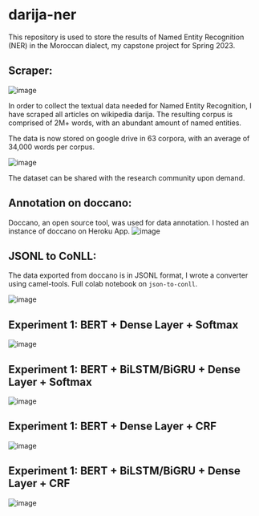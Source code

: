 # darija-ner
This repository is used to store the results of Named Entity Recognition (NER) in the Moroccan dialect, my capstone project for Spring 2023. 
## Scraper:
![image](https://user-images.githubusercontent.com/71970059/177956076-0a62fd1a-4520-4a82-87fe-30d57af4295f.png)

In order to collect the textual data needed for Named Entity Recognition, I have scraped all articles on wikipedia darija. The resulting corpus is comprised of 2M+ words, with an abundant amount of named entities. 

The data is now stored on google drive in 63 corpora, with an average of 34,000 words per corpus. 

![image](https://user-images.githubusercontent.com/71970059/177958072-d35e1d21-1b04-4d61-a198-f134d801c88d.png)

The dataset can be shared with the research community upon demand. 
## Annotation on doccano: 
Doccano, an open source tool, was used for data annotation. I hosted an instance of doccano on Heroku App. 
![image](https://user-images.githubusercontent.com/71970059/183910257-94893a7e-1318-4e7c-b6ec-1b4e3424bfd3.png)

## JSONL to CoNLL: 
The data exported from doccano is in JSONL format, I wrote a converter using camel-tools. Full colab notebook on `json-to-conll`. 

![image](https://user-images.githubusercontent.com/71970059/183910577-f9f4dd7b-4a2d-40cf-a3c1-8f4e81171ca8.png)

## Experiment 1: BERT + Dense Layer + Softmax
![image](https://github.com/HananeNourMoussa/darija-ner/assets/71970059/392a7ae4-d6b8-4b8d-9fe1-74d3cc7eacba)

## Experiment 1: BERT + BiLSTM/BiGRU + Dense Layer + Softmax
![image](https://github.com/HananeNourMoussa/darija-ner/assets/71970059/978b25f1-0572-4f1b-aabd-015769563b1a)

## Experiment 1: BERT + Dense Layer + CRF
![image](https://github.com/HananeNourMoussa/darija-ner/assets/71970059/9d8522c3-3605-4811-89a5-e6d0aab3a0ec)

## Experiment 1: BERT + BiLSTM/BiGRU + Dense Layer + CRF
![image](https://github.com/HananeNourMoussa/darija-ner/assets/71970059/cf4730f6-885d-498d-a222-35be0313e767)

